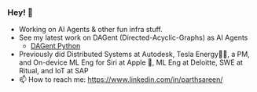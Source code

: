 ### Hey! 👋

<!--
**ParthSareen/ParthSareen** is a ✨ _special_ ✨ repository because its `README.md` (this file) appears on your GitHub profile.-->

- Working on AI Agents & other fun infra stuff.
- See my latest work on DAGent (Directed-Acyclic-Graphs) as AI Agents
    - [DAGent Python](https://github.com/Extensible-AI/DAGent)
- Previously did Distributed Systems at Autodesk, Tesla Energy🔋🚗, a PM, and On-device ML Eng for Siri at Apple , ML Eng at Deloitte, SWE at Ritual, and IoT at SAP 
- 📫 How to reach me: https://www.linkedin.com/in/parthsareen/
